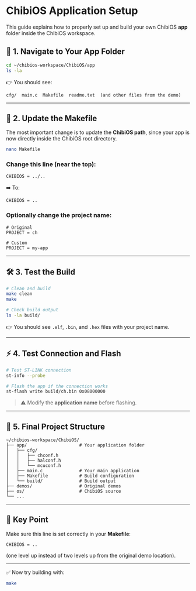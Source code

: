# ChibiOS Application Setup

This guide explains how to properly set up and build your own ChibiOS **app** folder inside the ChibiOS workspace.



## 📂 1. Navigate to Your App Folder

```bash
cd ~/chibios-workspace/ChibiOS/app
ls -la
````

👉 You should see:

```
cfg/  main.c  Makefile  readme.txt  (and other files from the demo)
```

---

## 📝 2. Update the Makefile

The most important change is to update the **ChibiOS path**, since your app is now directly inside the ChibiOS root directory.

```bash
nano Makefile
```

### Change this line (near the top):

```make
CHIBIOS = ../..
```

➡️ To:

```make
CHIBIOS = ..
```

### Optionally change the project name:

```make
# Original
PROJECT = ch

# Custom
PROJECT = my-app
```

---

## 🛠️ 3. Test the Build

```bash
# Clean and build
make clean
make

# Check build output
ls -la build/
```

👉 You should see `.elf`, `.bin`, and `.hex` files with your project name.

---

## ⚡ 4. Test Connection and Flash

```bash
# Test ST-LINK connection
st-info --probe

# Flash the app if the connection works
st-flash write build/ch.bin 0x08000000
```

> ⚠️ Modify the **application name** before flashing.

---

## 📁 5. Final Project Structure

```
~/chibios-workspace/ChibiOS/
├── app/                    # Your application folder
│   ├── cfg/
│   │   ├── chconf.h
│   │   ├── halconf.h
│   │   └── mcuconf.h
│   ├── main.c              # Your main application
│   ├── Makefile            # Build configuration
│   └── build/              # Build output
├── demos/                  # Original demos
├── os/                     # ChibiOS source
└── ...
```

---

## 🔑 Key Point

Make sure this line is set correctly in your **Makefile**:

```make
CHIBIOS = ..
```

(one level up instead of two levels up from the original demo location).

---

✅ Now try building with:

```bash
make
```
